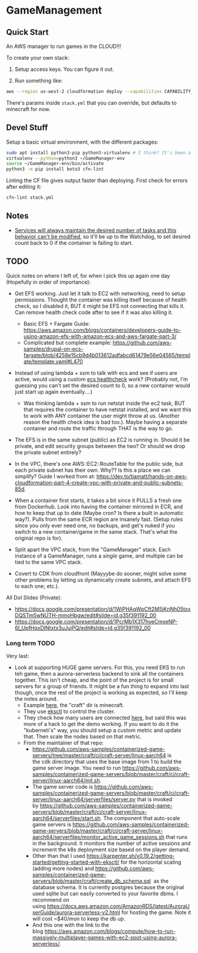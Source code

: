 # GameManagement

## Quick Start

An AWS manager to run games in the CLOUD!!!

To create your own stack:

1) Setup access keys. You can figure it out.

2) Run something like:

```bash
aws --region us-west-2 cloudformation deploy --capabilities CAPABILITY_NAMED_IAM --template-file stack.yml --stack-name STACK_NAME_HERE
```

There's params inside `stack.yml` that you can override, but defaults to minecraft for now.

## Devel Stuff

Setup a basic virtual environment, with the different packages:

```bash
sudo apt install python3-pip python3-virtualenv # I think? It's been a bit since I installed this. Don't use the (pip install virtualenv) version though
virtualenv --python=python3 ~/GameManager-env
source ~/GameManager-env/bin/activate
python3 -m pip install boto3 cfn-lint
```

Linting the CF file gives output faster than deploying. First check for errors after editing it:

```bash
cfn-lint stack.yml
```

## Notes

- [Services will always maintain the desired number of tasks and this behavior can't be modified](https://stackoverflow.com/questions/51701260/how-can-i-do-to-not-let-the-container-restart-in-aws-ecs), so it'll be up to the Watchdog, to set desired count back to 0 if the container is failing to start.

## TODO

Quick notes on where I left of, for when I pick this up again one day (Hopefully in order of importance):

- Get EFS working. Just let it talk to EC2 with networking, need to setup permissions. Thought the container was killing itself because of health check, so I disabled it, BUT it might be EFS not connecting that kills it. Can remove health check code after to see if it was also killing it.
  - Basic EFS + Fargate Guide: <https://aws.amazon.com/blogs/containers/developers-guide-to-using-amazon-efs-with-amazon-ecs-and-aws-fargate-part-3/>
  - Complicated but complete example: <https://github.com/aws-samples/drupal-on-ecs-fargate/blob/4258e15cb9d4b013612adfabcd61479e56e04565/template/template.yaml#L470>

- Instead of using lambda + ssm to talk with ecs and see if users are active, would using a custom [ecs healthcheck](https://docs.aws.amazon.com/AWSCloudFormation/latest/UserGuide/aws-properties-ecs-taskdefinition-healthcheck.html) work? (Probably not, I'm guessing you can't set the desired count to 0, so a new container would just start up again eventually....)
  - Was thinking lambda + ssm to run netstat inside the ec2 task, BUT that requires the container to have netstat installed, and we want this to work with ANY container the user might throw at us. (Another reason the health check idea is bad too.). Maybe having a separate container and route the traffic through THAT is the way to go.

- The EFS is in the same subnet (public) as EC2 is running in. Should it be private, and edit security groups between the two? Or should we drop the private subnet entirely?

- In the VPC, there's one AWS::EC2::RouteTable for the public side, but each private subnet has their own. Why?? Is this a place we can simplify? Guide I worked from at: <https://dev.to/tiamatt/hands-on-aws-cloudformation-part-4-create-vpc-with-private-and-public-subnets-85d>.

- When a container first starts, it takes a bit since it PULLS a fresh one from Dockerhub. Look into having the container mirrored in ECR, and how to keep that up to date (Maybe cron? Is there a built in automatic way?). Pulls from the same ECR region are insanely fast. (Setup rules since you only ever need one, no backups, and get's nuked if you switch to a new container/game in the same stack. That's what the original repo is for).

- Split apart the VPC stack, from the "GameManager" stack. Each instance of a GameManager, runs a *single* game, and multiple can be tied to the same VPC stack.

- Covert to CDK from cloudfront (Mayyybe do sooner, might solve some other problems by letting us dynamically create subnets, and attach EFS to each one; etc.).

All DoI Slides (Private):

- <https://docs.google.com/presentation/d/1WiPHAqWpCft2M5jKnNh05txxDQSTm5wNUTH-mmoHbgw/edit#slide=id.g35f391192_00>
- <https://docs.google.com/presentation/d/1PcrMb1X317hyeCmxeNP-6l_UpfHqxDINtxtx3uJujPQ/edit#slide=id.g35f391192_00>

### Long term TODO

Very last:

- Look at supporting HUGE game servers. For this, you need EKS to run teh game, then a aurora-serverless backend to sink all the containers together. This isn't cheap, and the point of the project is for small servers for a group of friends. It might be a fun thing to expand into last though, once the rest of the project is working as expected, so I'll keep the notes around.
  - Example [here](https://github.com/aws-samples/containerized-game-servers), the "craft" dir is minecraft.
  - They use [eksctl](https://eksctl.io/) to control the cluster.
  - They check how many users are connected [here](https://github.com/aws-samples/containerized-game-servers/blob/master/craft/ci/craft-server/linux-aarch64/serverfiles/monitor_active_game_sessions.sh), but said this was more of a hack to get the demo working. If you want to do it the "kuberneti's" way, you should setup a custom metric and update that. Then scale the nodes based on that metric.
  - From the maintainer of that repo:
    - <https://github.com/aws-samples/containerized-game-servers/tree/master/craft/ci/craft-server/linux-aarch64> is the cdk directory that uses the base image from 1 to build the game server image. You need to run <https://github.com/aws-samples/containerized-game-servers/blob/master/craft/ci/craft-server/linux-aarch64/init.sh>.
    - The game server code is <https://github.com/aws-samples/containerized-game-servers/blob/master/craft/ci/craft-server/linux-aarch64/serverfiles/server.py> that is invoked by <https://github.com/aws-samples/containerized-game-servers/blob/master/craft/ci/craft-server/linux-aarch64/serverfiles/start.sh>. The component that auto-scale game servers is <https://github.com/aws-samples/containerized-game-servers/blob/master/craft/ci/craft-server/linux-aarch64/serverfiles/monitor_active_game_sessions.sh> that runs in the background. It monitors the number of active sessions and increment the k8s deployment size based on the player demand.
    - Other than that I used <https://karpenter.sh/v0.19.2/getting-started/getting-started-with-eksctl/> for the horizontal scaling (adding more nodes) and <https://github.com/aws-samples/containerized-game-servers/blob/master/craft/create_db_schema.sql>  as the database schema. It is currently postgres because the original used sqlite but can easily converted to your favorite dbms. I recommend on using <https://docs.aws.amazon.com/AmazonRDS/latest/AuroraUserGuide/aurora-serverless-v2.html> for hosting the game. Note it will cost ~$40/mon to keep the db up.
    - And this one with the link to the blog <https://aws.amazon.com/blogs/compute/how-to-run-massively-multiplayer-games-with-ec2-spot-using-aurora-serverless/>.
